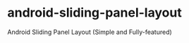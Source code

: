 android-sliding-panel-layout
============================

Android Sliding Panel Layout (Simple and Fully-featured)

